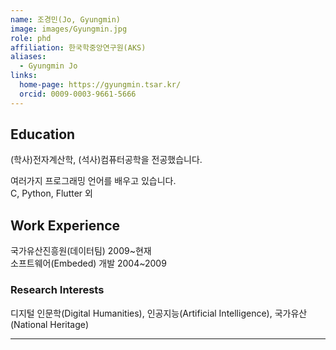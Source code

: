 ```yaml
---
name: 조경민(Jo, Gyungmin)
image: images/Gyungmin.jpg
role: phd
affiliation: 한국학중앙연구원(AKS)
aliases:
  - Gyungmin Jo
links:
  home-page: https://gyungmin.tsar.kr/
  orcid: 0009-0003-9661-5666
---
```


## Education
(학사)전자계산학, (석사)컴퓨터공학을 전공했습니다.<br/>

여러가지 프로그래밍 언어를 배우고 있습니다. <br/>
C, Python, Flutter 외

## Work Experience
국가유산진흥원(데이터팀) 2009~현재<br/>
소프트웨어(Embeded) 개발 2004~2009

### Research Interests
디지털 인문학(Digital Humanities), 인공지능(Artificial Intelligence), 국가유산(National Heritage)

---
